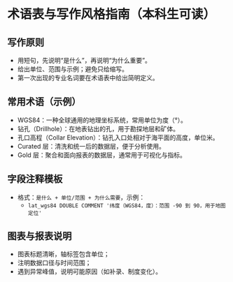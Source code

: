 # 术语表与写作风格指南（本科生可读）

## 写作原则
- 用短句，先说明“是什么”，再说明“为什么重要”。
- 给出单位、范围与示例；避免只给缩写。
- 第一次出现的专业名词要在术语表中给出简明定义。

## 常用术语（示例）
- WGS84：一种全球通用的地理坐标系统，常用单位为度（°）。
- 钻孔（Drillhole）：在地表钻出的孔，用于勘探地层和矿体。
- 孔口高程（Collar Elevation）：钻孔入口处相对于海平面的高度，单位米。
- Curated 层：清洗和统一后的数据层，便于分析使用。
- Gold 层：聚合和面向报表的数据层，通常用于可视化与指标。

## 字段注释模板
- 格式：`是什么 + 单位/范围 + 为什么需要`，示例：
  - `lat_wgs84 DOUBLE COMMENT '纬度（WGS84，度）：范围 -90 到 90，用于地图定位'`

## 图表与报表说明
- 图表标题清晰，轴标签包含单位；
- 注明数据口径与时间范围；
- 遇到异常峰值，说明可能原因（如补录、制度变化）。